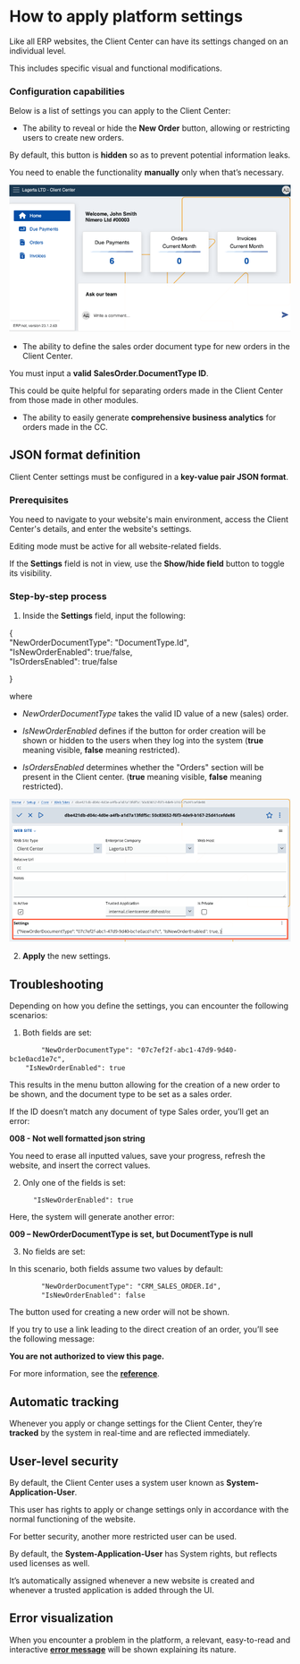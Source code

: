 # How to apply platform settings

Like all ERP websites, the Client Center can have its settings changed on an individual level. 

This includes specific visual and functional modifications. 

### Configuration capabilities

Below is a list of settings you can apply to the Client Center:

- The ability to reveal or hide the **New Order** button, allowing or restricting users to create new orders.

By default, this button is **hidden** so as to prevent potential information leaks.

You need to enable the functionality **manually** only when that’s necessary.

![picture](pictures/CL.png)

- The ability to define the sales order document type for new orders in the Client Center. 

You must input a **valid** **SalesOrder.DocumentType ID**. 

This could be quite helpful for separating orders made in the Client Center from those made in other modules.

- The ability to easily generate **comprehensive business analytics** for orders made in the CC.

## JSON format definition

Client Center settings must be configured in a **key-value pair JSON format**. 

### Prerequisites

You need to navigate to your website's main environment, access the Client Center's details, and enter the website's settings. 

Editing mode must be active for all website-related fields. 

If the **Settings** field is not in view, use the **Show/hide field** button to toggle its visibility.

### Step-by-step process

1.	Inside the **Settings** field, input the following:

{<br>
    		"NewOrderDocumentType": "DocumentType.Id",<br>
    		"IsNewOrderEnabled": true/false, <br>"IsOrdersEnabled": true/false<br>

}

where 

- *NewOrderDocumentType* takes the valid ID value of a new (sales) order.

-  _IsNewOrderEnabled_ defines if the button for order creation will be shown or hidden to the users when they log into the system (**true** meaning visible, **false** meaning restricted).
- *IsOrdersEnabled* determines whether the "Orders" section will be present in the Client center. (**true** meaning visible, **false** meaning restricted).

![picture](pictures/settings_code.png)

2.	**Apply** the new settings.

## Troubleshooting

Depending on how you define the settings, you can encounter the following scenarios:

1.	Both fields are set:

```
    	"NewOrderDocumentType": "07c7ef2f-abc1-47d9-9d40-bc1e0acd1e7c",
   	"IsNewOrderEnabled": true
```

This results in the menu button allowing for the creation of a new order to be shown, and the document type to be set as a sales order.

If the ID doesn’t match any document of type Sales order, you’ll get an error:

**008 - Not well formatted json string**

You need to erase all inputted values, save your progress, refresh the website, and insert the correct values.

2.	Only one of the fields is set:

```
   	  "IsNewOrderEnabled": true
```

Here, the system will generate another error:

**009 – NewOrderDocumentType is set, but DocumentType is null**

3.	No fields are set:

In this scenario, both fields assume two values by default:

```
    	"NewOrderDocumentType": "CRM_SALES_ORDER.Id",
        "IsNewOrderEnabled": false
```

The button used for creating a new order will not be shown. 

If you try to use a link leading to the direct creation of an order, you’ll see the following message:

**You are not authorized to view this page.**

For more information, see the **[reference](/modules/crm/clientcenter/reference.md)**.

## Automatic tracking

Whenever you apply or change settings for the Client Center, they’re **tracked** by the system in real-time and are reflected immediately.

## User-level security

By default, the Client Center uses a system user known as **System-Application-User**. 

This user has rights to apply or change settings only in accordance with the normal functioning of the website. 

For better security, another more restricted user can be used. 

By default, the **System-Application-User** has System rights, but reflects used licenses as well. 

It’s automatically assigned whenever a new website is created and whenever a trusted application is added through the UI.

## Error visualization

When you encounter a problem in the platform, a relevant, easy-to-read and interactive **[error message](/modules/crm/clientcenter/reference.md#error-exception-codes)** will be shown explaining its nature. 
